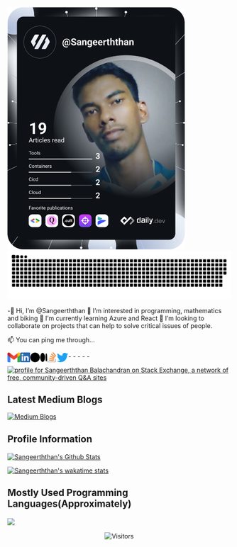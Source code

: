 <a href="https://app.daily.dev/DailyDevTips"><img src="https://github.com/Sangeerththan/Sangeerththan/blob/main/devcard.svg" width="400" alt="Sangeerththan's Dev Card"/></a>
![GitHub Snake Light](https://raw.githubusercontent.com/Sangeerththan/Sangeerththan/output/github-contribution-grid-snake.svg)

-👋 Hi, I’m @Sangeerththan 👀 I’m interested in programming, mathematics and biking 🌱 I’m currently learning Azure and React 💞️ I’m looking to collaborate on projects that can help to solve critical issues of people.
  <p  align="left"> 📫 You can ping me through... </p>

-[<img align="left" alt="Sangeerththan" height="22px" src="./icons/Gmail.png" target=_blank />](mailto:sangeerththan.15@cse.mrt.ac.lk)
-[<img align="left" alt="Sangeerththan" height="22px" src="./icons/LinkedIn.png" target=_blank />](https://www.linkedin.com/in/sangeerththanbalachandran/)
-[<img align="left" alt="Sangeerththan" height="22px" src="./icons/Medium.png" target=_blank />](https://medium.com/@sangeerththanbalachandran)
-[<img align="left" alt="Sangeerththan" height="22px" src="./icons/StackOverflow.png" target=_blank />](https://stackoverflow.com/users/9538584/sangeerththan-b)
-[<img align="left" alt="Sangeerththan" height="22px" src="./icons/Twitter.png" target=_blank />](https://twitter.com/sangeerth20)

<a href="https://stackexchange.com/users/13207240/sangeerththan-balachandran"><img src="https://stackexchange.com/users/flair/13207240.png" width="208" height="58" alt="profile for Sangeerththan Balachandran on Stack Exchange, a network of free, community-driven Q&amp;A sites" title="profile for Sangeerththan Balachandran on Stack Exchange, a network of free, community-driven Q&amp;A sites" /></a>

## Latest Medium Blogs
[![Medium Blogs](https://github-readme-medium-card-119xojrqa-sangeerththan.vercel.app/getMediumBlogs?username=sangeerththanbalachandran&type=vertical&limit=3&theme=prussian)](https://medium.com/@sangeerththanbalachandran)

## Profile Information
<a href="https://github-readme-stats.vercel.app/api?username=Sangeerththan&show_icons=true&hide_border=true&count_private=true&include_all_commits=true&theme=prussian">
<img align="center" margin="1rem" alt="Sangeerththan's Github Stats" src="https://github-readme-stats.vercel.app/api?username=Sangeerththan&show_icons=true&count_private=true&include_all_commits=true&theme=prussian&compact=false" /></a>

[![Sangeerththan's wakatime stats](https://github-readme-stats.vercel.app/api/wakatime?username=Sangeerththan&theme=prussian&v=2)](https://github.com/sangeerththan)

<!--START_SECTION:waka-->
<!--END_SECTION:waka-->

## Mostly Used Programming Languages(Approximately)
<a margin="1rem" padding="1rem" href="https://github-readme-stats.vercel.app/api/top-langs/?username=Sangeerththan&langs_count=10&&theme=radical">
  <img align="center" src="https://github-readme-stats.vercel.app/api/top-langs/?username=Sangeerththan&langs_count=10&theme=prussian" />
</a>
<p align=center>                           
  <img align=center  src="https://visitor-badge.laobi.icu/badge?page_id=sangeerththan" alt="Visitors">                     
</p>
